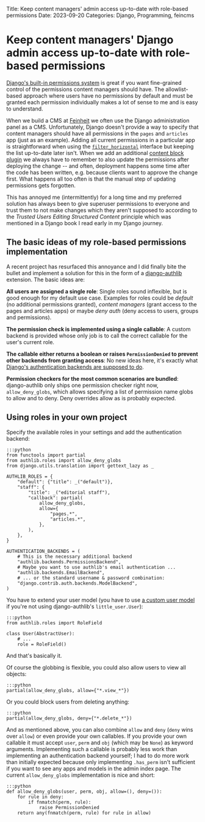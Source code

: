 Title: Keep content managers' admin access up-to-date with role-based permissions
Date: 2023-09-20
Categories: Django, Programming, feincms

# Keep content managers' Django admin access up-to-date with role-based permissions

[Django's built-in permissions
system](https://docs.djangoproject.com/en/4.2/topics/auth/default/#permissions-and-authorization)
is great if you want fine-grained control of the permissions content
managers should have. The allowlist-based approach where users have no
permissions by default and must be granted each permission individually makes a
lot of sense to me and is easy to understand.

When we build a CMS at [Feinheit](https://feinheit.ch/) we often use the Django administration panel as a CMS.
Unfortunately, Django doesn't provide a way to specify that content managers
should have all permissions in the `pages` and `articles` app (just as an
example). Adding all current permissions in a particular app is straightforward when using the
[`filter_horizontal`](https://docs.djangoproject.com/en/4.2/ref/contrib/admin/#django.contrib.admin.ModelAdmin.filter_horizontal)
interface but keeping the list up-to-date later isn't. When we add an
additional [content block
plugin](https://406.ch/writing/my-reaction-to-the-block-driven-cms-blog-post/)
we always have to remember to also update the permissions after deploying the
change -- and often, deployment happens some time after the code has been
written, e.g. because clients want to approve the change first. What happens
all too often is that the manual step of updating permissions gets forgotten.

This has annoyed me (intermittently) for a long time and my preferred solution
has always been to give superuser permissions to everyone and trust them to
not make changes which they aren't supposed to according to the _Trusted Users
Editing Structured Content_ principle which was mentioned in a Django book I
read early in my Django journey.

## The basic ideas of my role-based permissions implementation

A recent project has resurfaced this annoyance and I did finally bite the
bullet and implement a solution for this in the form of a
[django-authlib](https://github.com/matthiask/django-authlib/) extension. The basic ideas are:

**All users are assigned a single role**: Single roles sound inflexible, but is
good enough for my default use case. Examples for roles could be _default_ (no
additional permissions granted), _content managers_ (grant access to the pages
and articles apps) or maybe _deny auth_ (deny access to users, groups and
permissions).

**The permission check is implemented using a single callable**: A custom
backend is provided whose only job is to call the correct callable for the
user's current role.

**The callable either returns a boolean or raises `PermissionDenied` to prevent
other backends from granting access**: No new ideas here, it's exactly what
[Django's authentication backends are supposed to
do](https://docs.djangoproject.com/en/4.2/topics/auth/customizing/#handling-authorization-in-custom-backends).

**Permission checkers for the most common scenarios are bundled**:
django-authlib only ships one permission checker right now, `allow_deny_globs`,
which allows specifying a list of permission name globs to allow and to deny.
Deny overrides allow as is probably expected.

## Using roles in your own project

Specify the available roles in your settings and add the authentication backend:

    :::python
    from functools import partial
    from authlib.roles import allow_deny_globs
    from django.utils.translation import gettext_lazy as _

    AUTHLIB_ROLES = {
        "default": {"title": _("default")},
        "staff": {
            "title": _("editorial staff"),
            "callback": partial(
                allow_deny_globs,
                allow={
                    "pages.*",
                    "articles.*",
                },
            ),
        },
    }

    AUTHENTICATION_BACKENDS = (
        # This is the necessary additional backend
        "authlib.backends.PermissionsBackend",
        # Maybe you want to use authlib's email authentication ...
        "authlib.backends.EmailBackend",
        # ... or the standard username & password combination:
        "django.contrib.auth.backends.ModelBackend",
    )

You have to extend your user model (you have to use [a custom user model](https://docs.djangoproject.com/en/4.2/topics/auth/customizing/#specifying-custom-user-model) if you're not using django-authlib's `little_user.User`):

    :::python
    from authlib.roles import RoleField

    class User(AbstractUser):
        # ...
        role = RoleField()

And that's basically it.

Of course the globbing is flexible, you could also allow users to view all objects:

    :::python
    partial(allow_deny_globs, allow={"*.view_*"})

Or you could block users from deleting anything:

    :::python
    partial(allow_deny_globs, deny={"*.delete_*"})

And as mentioned above, you can also combine `allow` and `deny` (`deny` wins
over `allow`) or even provide your own callables. If you provide your own
callable it must accept `user`, `perm` and `obj` (which may be `None`) as
keyword arguments. Implementing such a callable is probably less work than
implementing an authentication backend yourself; I had to do more work than
initially expected because only implementing `.has_perm` isn't sufficient if
you want to see any apps and models in the admin index page. The current
`allow_deny_globs` implementation is nice and short:

    :::python
    def allow_deny_globs(user, perm, obj, allow=(), deny=()):
        for rule in deny:
            if fnmatch(perm, rule):
                raise PermissionDenied
        return any(fnmatch(perm, rule) for rule in allow)
